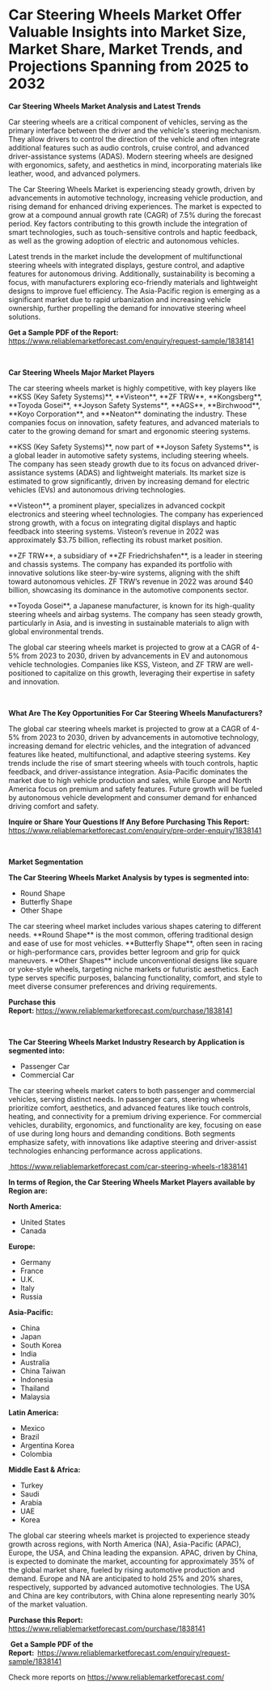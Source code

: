 <p><h1>Car Steering Wheels Market Offer Valuable Insights into Market Size, Market Share, Market Trends, and Projections Spanning from 2025 to 2032</h1></p><p><strong>Car Steering Wheels Market Analysis and Latest Trends</strong></p>
<p><p>Car steering wheels are a critical component of vehicles, serving as the primary interface between the driver and the vehicle's steering mechanism. They allow drivers to control the direction of the vehicle and often integrate additional features such as audio controls, cruise control, and advanced driver-assistance systems (ADAS). Modern steering wheels are designed with ergonomics, safety, and aesthetics in mind, incorporating materials like leather, wood, and advanced polymers.</p><p>The Car Steering Wheels Market is experiencing steady growth, driven by advancements in automotive technology, increasing vehicle production, and rising demand for enhanced driving experiences. The market is expected to grow at a compound annual growth rate (CAGR) of 7.5% during the forecast period. Key factors contributing to this growth include the integration of smart technologies, such as touch-sensitive controls and haptic feedback, as well as the growing adoption of electric and autonomous vehicles.</p><p>Latest trends in the market include the development of multifunctional steering wheels with integrated displays, gesture control, and adaptive features for autonomous driving. Additionally, sustainability is becoming a focus, with manufacturers exploring eco-friendly materials and lightweight designs to improve fuel efficiency. The Asia-Pacific region is emerging as a significant market due to rapid urbanization and increasing vehicle ownership, further propelling the demand for innovative steering wheel solutions.</p></p>
<p><strong>Get a Sample PDF of the Report:&nbsp;</strong> <a href="https://www.reliablemarketforecast.com/enquiry/request-sample/1838141?utm_campaign=1080&utm_medium=2&utm_source=Github&utm_content=ia&utm_term=22012025&utm_id=car-steering-wheels">https://www.reliablemarketforecast.com/enquiry/request-sample/1838141</a></p>
<p>&nbsp;</p>
<p><strong>Car Steering Wheels Major Market Players</strong></p>
<p><p>The car steering wheels market is highly competitive, with key players like **KSS (Key Safety Systems)**, **Visteon**, **ZF TRW**, **Kongsberg**, **Toyoda Gosei**, **Joyson Safety Systems**, **AGS**, **Birchwood**, **Koyo Corporation**, and **Neaton** dominating the industry. These companies focus on innovation, safety features, and advanced materials to cater to the growing demand for smart and ergonomic steering systems.</p><p>**KSS (Key Safety Systems)**, now part of **Joyson Safety Systems**, is a global leader in automotive safety systems, including steering wheels. The company has seen steady growth due to its focus on advanced driver-assistance systems (ADAS) and lightweight materials. Its market size is estimated to grow significantly, driven by increasing demand for electric vehicles (EVs) and autonomous driving technologies.</p><p>**Visteon**, a prominent player, specializes in advanced cockpit electronics and steering wheel technologies. The company has experienced strong growth, with a focus on integrating digital displays and haptic feedback into steering systems. Visteon’s revenue in 2022 was approximately $3.75 billion, reflecting its robust market position.</p><p>**ZF TRW**, a subsidiary of **ZF Friedrichshafen**, is a leader in steering and chassis systems. The company has expanded its portfolio with innovative solutions like steer-by-wire systems, aligning with the shift toward autonomous vehicles. ZF TRW’s revenue in 2022 was around $40 billion, showcasing its dominance in the automotive components sector.</p><p>**Toyoda Gosei**, a Japanese manufacturer, is known for its high-quality steering wheels and airbag systems. The company has seen steady growth, particularly in Asia, and is investing in sustainable materials to align with global environmental trends.</p><p>The global car steering wheels market is projected to grow at a CAGR of 4-5% from 2023 to 2030, driven by advancements in EV and autonomous vehicle technologies. Companies like KSS, Visteon, and ZF TRW are well-positioned to capitalize on this growth, leveraging their expertise in safety and innovation.</p></p>
<p>&nbsp;</p>
<p><strong>What Are The Key Opportunities For Car Steering Wheels Manufacturers?</strong></p>
<p><p>The global car steering wheels market is projected to grow at a CAGR of 4-5% from 2023 to 2030, driven by advancements in automotive technology, increasing demand for electric vehicles, and the integration of advanced features like heated, multifunctional, and adaptive steering systems. Key trends include the rise of smart steering wheels with touch controls, haptic feedback, and driver-assistance integration. Asia-Pacific dominates the market due to high vehicle production and sales, while Europe and North America focus on premium and safety features. Future growth will be fueled by autonomous vehicle development and consumer demand for enhanced driving comfort and safety.</p></p>
<p><strong>Inquire or Share Your Questions If Any Before Purchasing This Report:</strong> <a href="https://www.reliablemarketforecast.com/enquiry/pre-order-enquiry/1838141?utm_campaign=1080&utm_medium=2&utm_source=Github&utm_content=ia&utm_term=22012025&utm_id=car-steering-wheels">https://www.reliablemarketforecast.com/enquiry/pre-order-enquiry/1838141</a></p>
<p>&nbsp;</p>
<p><strong>Market Segmentation</strong></p>
<p><strong>The Car Steering Wheels Market Analysis by types is segmented into:</strong></p>
<p><ul><li>Round Shape</li><li>Butterfly Shape</li><li>Other Shape</li></ul></p>
<p><p>The car steering wheel market includes various shapes catering to different needs. **Round Shape** is the most common, offering traditional design and ease of use for most vehicles. **Butterfly Shape**, often seen in racing or high-performance cars, provides better legroom and grip for quick maneuvers. **Other Shapes** include unconventional designs like square or yoke-style wheels, targeting niche markets or futuristic aesthetics. Each type serves specific purposes, balancing functionality, comfort, and style to meet diverse consumer preferences and driving requirements.</p></p>
<p><strong>Purchase this Report:&nbsp;</strong><a href="https://www.reliablemarketforecast.com/purchase/1838141?utm_campaign=1080&utm_medium=2&utm_source=Github&utm_content=ia&utm_term=22012025&utm_id=car-steering-wheels">https://www.reliablemarketforecast.com/purchase/1838141</a></p>
<p>&nbsp;</p>
<p><strong>The Car Steering Wheels Market Industry Research by Application is segmented into:</strong></p>
<p><ul><li>Passenger Car</li><li>Commercial Car</li></ul></p>
<p><p>The car steering wheels market caters to both passenger and commercial vehicles, serving distinct needs. In passenger cars, steering wheels prioritize comfort, aesthetics, and advanced features like touch controls, heating, and connectivity for a premium driving experience. For commercial vehicles, durability, ergonomics, and functionality are key, focusing on ease of use during long hours and demanding conditions. Both segments emphasize safety, with innovations like adaptive steering and driver-assist technologies enhancing performance across applications.</p></p>
<p><a href="https://www.reliablemarketforecast.com/car-steering-wheels-r1838141?utm_campaign=1080&utm_medium=2&utm_source=Github&utm_content=ia&utm_term=22012025&utm_id=car-steering-wheels">&nbsp;https://www.reliablemarketforecast.com/car-steering-wheels-r1838141</a></p>
<p><strong>In terms of Region, the Car Steering Wheels Market Players available by Region are:</strong></p>
<p>
    <p> <strong> North America: </strong>
        <ul>
            <li>United States</li>
            <li>Canada</li>
        </ul>
        </p> 
    <p> <strong> Europe: </strong>
        <ul>
            <li>Germany</li>
            <li>France</li>
            <li>U.K.</li>
            <li>Italy</li>
            <li>Russia</li>
        </ul>
        </p> 
    <p> <strong> Asia-Pacific: </strong>
        <ul>
            <li>China</li>
            <li>Japan</li>
            <li>South Korea</li>
            <li>India</li>
            <li>Australia</li>
            <li>China Taiwan</li>
            <li>Indonesia</li>
            <li>Thailand</li>
            <li>Malaysia</li>
        </ul>
        </p> 
    <p> <strong> Latin America: </strong>
        <ul>
            <li>Mexico</li>
            <li>Brazil</li>
            <li>Argentina Korea</li>
            <li>Colombia</li>
        </ul>
        </p> 
    <p> <strong> Middle East & Africa: </strong>
        <ul>
            <li>Turkey</li>
            <li>Saudi</li>
            <li>Arabia</li>
            <li>UAE</li>
            <li>Korea</li>
        </ul>
    </p>
    </p>
<p><p>The global car steering wheels market is projected to experience steady growth across regions, with North America (NA), Asia-Pacific (APAC), Europe, the USA, and China leading the expansion. APAC, driven by China, is expected to dominate the market, accounting for approximately 35% of the global market share, fueled by rising automotive production and demand. Europe and NA are anticipated to hold 25% and 20% shares, respectively, supported by advanced automotive technologies. The USA and China are key contributors, with China alone representing nearly 30% of the market valuation.</p></p>
<p><strong>Purchase this Report: </strong><a href="https://www.reliablemarketforecast.com/purchase/1838141?utm_campaign=1080&utm_medium=2&utm_source=Github&utm_content=ia&utm_term=22012025&utm_id=car-steering-wheels">https://www.reliablemarketforecast.com/purchase/1838141</a></p>
<p>&nbsp;<strong>Get a Sample PDF of the Report:&nbsp;&nbsp;</strong><a href="https://www.reliablemarketforecast.com/enquiry/request-sample/1838141?utm_campaign=1080&utm_medium=2&utm_source=Github&utm_content=ia&utm_term=22012025&utm_id=car-steering-wheels">https://www.reliablemarketforecast.com/enquiry/request-sample/1838141</a></p>
<p><strong></strong></p>
<p>Check more reports on <a href="https://www.reliablemarketforecast.com/?utm_campaign=1080&utm_medium=2&utm_source=Github&utm_content=ia&utm_term=22012025&utm_id=car-steering-wheels">https://www.reliablemarketforecast.com/</a></p>